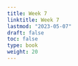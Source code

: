 ```yaml
---
title: Week 7 
linktitle: Week 7
lastmod: "2023-05-07"
draft: false  
toc: false  
type: book  
weight: 20
---
```



<!--

Day 18 Slides ({{% staticref "stat220/Day18.pdf" "newtab" %}}pdf{{% /staticref %}}/{{% staticref "stat220/Day18.html" "newtab" %}}html{{% /staticref %}})

Day 19 Slides ({{% staticref "stat220/Day19.pdf" "newtab" %}}pdf{{% /staticref %}}/{{% staticref "stat220/Day19.html" "newtab" %}}html{{% /staticref %}})

Day 20 Slides ({{% staticref "stat220/Day20.pdf" "newtab" %}}pdf{{% /staticref %}}/{{% staticref "stat220/Day20.html" "newtab" %}}html{{% /staticref %}})

-->





